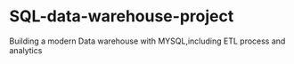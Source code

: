 # SQL-data-warehouse-project
 Building a modern Data warehouse with MYSQL,including ETL process and analytics
